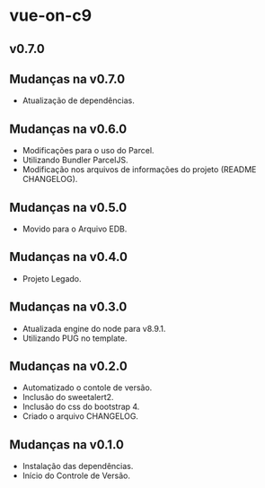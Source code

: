 # vue-on-c9

## v0.7.0

## Mudanças na v0.7.0

- Atualização de dependências.

## Mudanças na v0.6.0

- Modificações para o uso do Parcel.
- Utilizando Bundler ParcelJS.
- Modificação nos arquivos de informações do projeto (README CHANGELOG).

## Mudanças na v0.5.0

- Movido para o Arquivo EDB.

## Mudanças na v0.4.0

- Projeto Legado.

## Mudanças na v0.3.0

- Atualizada engine do node para v8.9.1.
- Utilizando PUG no template.

## Mudanças na v0.2.0

- Automatizado o contole de versão.
- Inclusão do sweetalert2.
- Inclusão do css do bootstrap 4.
- Criado o arquivo CHANGELOG.

## Mudanças na v0.1.0

- Instalação das dependências.
- Início do Controle de Versão.